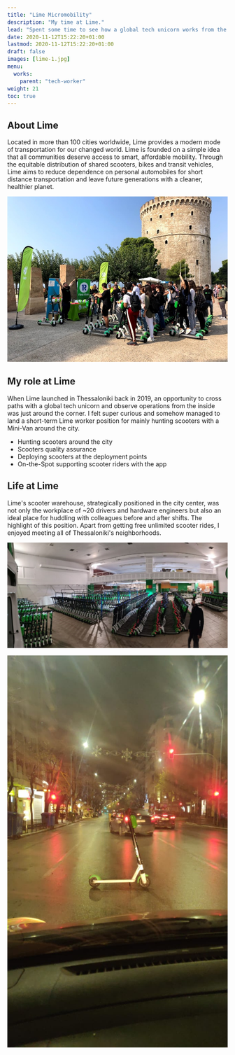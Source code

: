 ```yaml
---
title: "Lime Micromobility"
description: "My time at Lime."
lead: "Spent some time to see how a global tech unicorn works from the inside."
date: 2020-11-12T15:22:20+01:00
lastmod: 2020-11-12T15:22:20+01:00
draft: false
images: [lime-1.jpg]
menu:
  works:
    parent: "tech-worker"
weight: 21
toc: true
---
```


## About Lime

Located in more than 100 cities worldwide, Lime provides a modern mode of transportation for our changed world. Lime is founded on a simple idea that all communities deserve access to smart, affordable mobility. Through the equitable distribution of shared scooters, bikes and transit vehicles, Lime aims to reduce dependence on personal automobiles for short distance transportation and leave future generations with a cleaner, healthier planet.

![Local Students meet Lime](lime-1.jpg "Local Students meet Lime")

## My role at Lime

When Lime launched in Thessaloniki back in 2019, an opportunity to cross paths with a global tech unicorn and observe operations from the inside was just around the corner. I felt super curious and somehow managed to land a short-term Lime worker position for mainly hunting scooters with a Mini-Van around the city.

* Hunting scooters around the city
* Scooters quality assurance
* Deploying scooters at the deployment points
* On-the-Spot supporting scooter riders with the app

## Life at Lime

Lime's scooter warehouse, strategically positioned in the city center, was not only the workplace of ~20 drivers and hardware engineers but also an ideal place for huddling with colleagues before and after shifts. The highlight of this position. Apart from getting free unlimited scooter rides, I enjoyed meeting all of Thessaloniki's neighborhoods.

![Lime Scooter's Warehouse](lime-2.jpg "Lime's Warehouse, Thessaloniki")

![Lime Scooter in the middle of the road](lime-3.jpg "Lime Parking at the Balkans")

